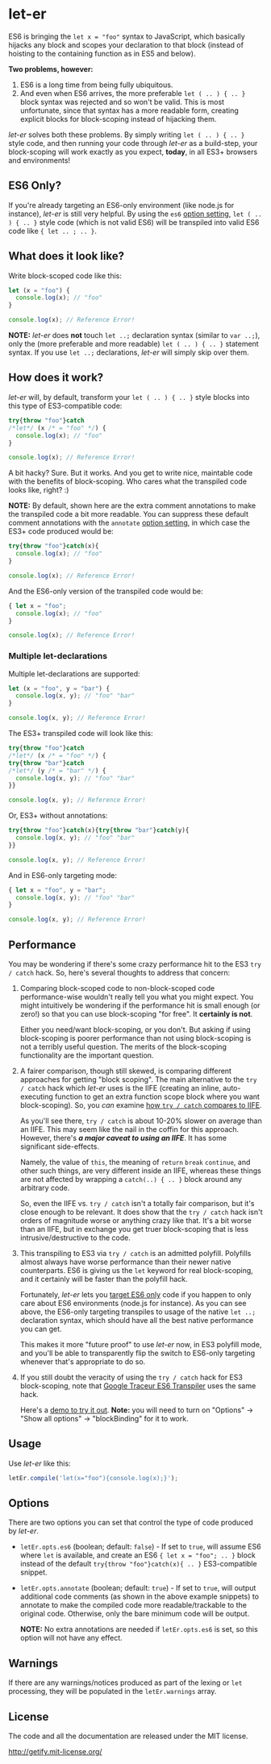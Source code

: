 # let-er
ES6 is bringing the `let x = "foo"` syntax to JavaScript, which basically hijacks any block and scopes your declaration to that block (instead of hoisting to the containing function as in ES5 and below).

**Two problems, however:**

1. ES6 is a long time from being fully ubiquitous.
2. And even when ES6 arrives, the more preferable `let ( .. ) { .. }` block syntax was rejected and so won't be valid. This is most unfortunate, since that syntax has a more readable form, creating explicit blocks for block-scoping instead of hijacking them.

*let-er* solves both these problems. By simply writing `let ( .. ) { .. }` style code, and then running your code through *let-er* as a build-step, your block-scoping will work exactly as you expect, **today**, in all ES3+ browsers and environments!

## ES6 Only?
If you're already targeting an ES6-only environment (like node.js for instance), *let-er* is still very helpful. By using the `es6` [option setting](#options), `let ( .. ) { .. }` style code (which is not valid ES6) will be transpiled into valid ES6 code like `{ let .. ; .. }`.

## What does it look like?

Write block-scoped code like this:

```js
let (x = "foo") {
  console.log(x); // "foo"
}

console.log(x); // Reference Error!
```

**NOTE:** *let-er* does **not** touch `let ..;` declaration syntax (similar to `var ..;`), only the (more preferable and more readable) `let ( .. ) { .. }` statement syntax. If you use `let ..;` declarations, *let-er* will simply skip over them.

## How does it work?
*let-er* will, by default, transform your `let ( .. ) { .. }` style blocks into this type of ES3-compatible code:

```js
try{throw "foo"}catch
/*let*/ (x /* = "foo" */) {
  console.log(x); // "foo"
}

console.log(x); // Reference Error!
```

A bit hacky? Sure. But it works. And you get to write nice, maintable code with the benefits of block-scoping. Who cares what the transpiled code looks like, right? :)

**NOTE:** By default, shown here are the extra comment annotations to make the transpiled code a bit more readable. You can suppress these default comment annotations with the `annotate` [option setting](#options), in which case the ES3+ code produced would be:

```js
try{throw "foo"}catch(x){
  console.log(x); // "foo"
}

console.log(x); // Reference Error!
```

And the ES6-only version of the transpiled code would be:

```js
{ let x = "foo";
  console.log(x); // "foo"
}

console.log(x); // Reference Error!
```

### Multiple let-declarations
Multiple let-declarations are supported:

```js
let (x = "foo", y = "bar") {
  console.log(x, y); // "foo" "bar"
}

console.log(x, y); // Reference Error!
```

The ES3+ transpiled code will look like this:

```js
try{throw "foo"}catch
/*let*/ (x /* = "foo" */) {
try{throw "bar"}catch
/*let*/ (y /* = "bar" */) {
  console.log(x, y); // "foo" "bar"
}}

console.log(x, y); // Reference Error!
```

Or, ES3+ without annotations:

```js
try{throw "foo"}catch(x){try{throw "bar"}catch(y){
  console.log(x, y); // "foo" "bar"
}}

console.log(x, y); // Reference Error!
```

And in ES6-only targeting mode:

```js
{ let x = "foo", y = "bar";
  console.log(x, y); // "foo" "bar"
}

console.log(x, y); // Reference Error!
```

## Performance
You may be wondering if there's some crazy performance hit to the ES3 `try / catch` hack. So, here's several thoughts to address that concern:

1. Comparing block-scoped code to non-block-scoped code performance-wise wouldn't really tell you what you might expect. You might intuitively be wondering if the performance hit is small enough (or zero!) so that you can use block-scoping "for free". It **certainly is not**.

   Either you need/want block-scoping, or you don't. But asking if using block-scoping is poorer performance than not using block-scoping is not a terribly useful question. The merits of the block-scoping functionality are the important question.

2. A fairer comparison, though still skewed, is comparing different approaches for getting "block scoping". The main alternative to the `try / catch` hack which *let-er* uses is the IIFE (creating an inline, auto-executing function to get an extra function scope block where you want block-scoping). So, you *can* examine [how `try / catch` compares to IIFE](http://jsperf.com/block-scope-iife-vs-catch).

   As you'll see there, `try / catch` is about 10-20% slower on average than an IIFE. This may seem like the nail in the coffin for this approach. However, there's ***a major caveat to using an IIFE***. It has some significant side-effects.

   Namely, the value of `this`, the meaning of `return` `break` `continue`, and other such things, are very different inside an IIFE, whereas these things are not affected by wrapping a `catch(..) { .. }` block around any arbitrary code.

   So, even the IIFE vs. `try / catch` isn't a totally fair comparison, but it's close enough to be relevant. It does show that the `try / catch` hack isn't orders of magnitude worse or anything crazy like that. It's a bit worse than an IIFE, but in exchange you get truer block-scoping that is less intrusive/destructive to the code.

3. This transpiling to ES3 via `try / catch` is an admitted polyfill. Polyfills almost always have worse performance than their newer native counterparts. ES6 is giving us the `let` keyword for real block-scoping, and it certainly will be faster than the polyfill hack.

   Fortunately, *let-er* lets you [target ES6 only](#options) code if you happen to only care about ES6 environments (node.js for instance). As you can see above, the ES6-only targeting transpiles to usage of the native `let ..;` declaration syntax, which should have all the best native performance you can get.

   This makes it more "future proof" to use *let-er* now, in ES3 polyfill mode, and you'll be able to transparently flip the switch to ES6-only targeting whenever that's appropriate to do so.

4. If you still doubt the veracity of using the `try / catch` hack for ES3 block-scoping, note that [Google Traceur ES6 Transpiler](https://github.com/google/traceur-compiler) uses the same hack.

   Here's a [demo to try it out](http://traceur-compiler.googlecode.com/git/demo/repl.html#if%20%28true%29%20{%0A%20%20let%20x%20%3D%202%3B%0A%20%20console.log%28x%29%3B%20%2F%2F%202%0A}). **Note:** you will need to turn on "Options" -> "Show all options" -> "blockBinding" for it to work.

## Usage
Use *let-er* like this:

```js
letEr.compile('let(x="foo"){console.log(x);}');
```

## Options
There are two options you can set that control the type of code produced by *let-er*.

* `letEr.opts.es6` (boolean; default: `false`) - If set to `true`, will assume ES6 where `let` is available, and create an ES6 `{ let x = "foo"; .. }` block instead of the default `try{throw "foo"}catch(x){ .. }` ES3-compatible snippet.

* `letEr.opts.annotate` (boolean; default: `true`) - If set to `true`, will output additional code comments (as shown in the above example snippets) to annotate to make the compiled code more readable/trackable to the original code. Otherwise, only the bare minimum code will be output.

   **NOTE:** No extra annotations are needed if `letEr.opts.es6` is set, so this option will not have any effect.

## Warnings
If there are any warnings/notices produced as part of the lexing or `let` processing, they will be populated in the `letEr.warnings` array.

## License
The code and all the documentation are released under the MIT license.

http://getify.mit-license.org/
